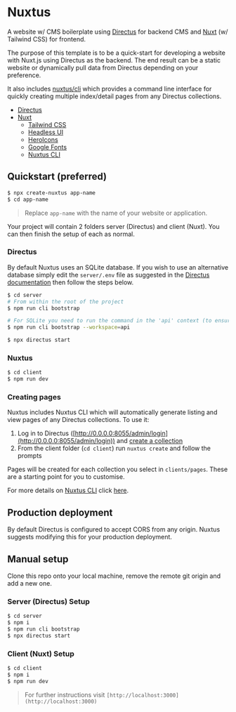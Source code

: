 # Nuxtus

A website w/ CMS boilerplate using [Directus](https://directus.io) for backend CMS and [Nuxt](https://nuxtjs.org) (w/ Tailwind CSS) for frontend.

The purpose of this template is to be a quick-start for developing a website with Nuxt.js using Directus as the backend. The end result can be a static website or dynamically pull data from Directus depending on your preference.

It also includes [nuxtus/cli]("https://github.com/nuxtus/cli") which provides a command line interface for quickly creating multiple index/detail pages from any Directus collections.

- [Directus](https://directus.io)
- [Nuxt](https://nuxtjs.org)
  - [Tailwind CSS](https://tailwindcss.nuxtjs.org/)
  - [Headless UI](https://headlessui.dev/)
  - [HeroIcons](https://heroicons.com/)
  - [Google Fonts](https://github.com/nuxt-community/google-fonts-module)
  - [Nuxtus CLI](https://github.com/nuxtus/cli)

## Quickstart (preferred)

```bash
$ npx create-nuxtus app-name
$ cd app-name
```

> Replace `app-name` with the name of your website or application.

Your project will contain 2 folders server (Directus) and client (Nuxt). You can then finish the setup of each as normal.

### Directus

By default Nuxtus uses an SQLite database. If you wish to use an alternative database simply edit the `server/.env` file as suggested in the [Directus documentation](https://docs.directus.io/configuration/config-options/#database) then follow the steps below.

```bash
$ cd server
# From within the root of the project
$ npm run cli bootstrap

# For SQLite you need to run the command in the 'api' context (to ensure the database file is created in the right directory)
$ npm run cli bootstrap --workspace=api

$ npx directus start
```

### Nuxtus

```bash
$ cd client
$ npm run dev
```

### Creating pages

Nuxtus includes Nuxtus CLI which will automatically generate listing and view pages of any Directus collections. To use it:

1. Log in to Directus ([http://0.0.0.0:8055/admin/login](http://0.0.0.0:8055/admin/login)) and [create a collection](https://docs.directus.io/configuration/data-model/#creating-a-collection)
2. From the client folder (`cd client`) run `nuxtus create` and follow the prompts

Pages will be created for each collection you select in `clients/pages`. These are a starting point for you to customise.

For more details on [Nuxtus CLI](https://github.com/nuxtus/cli) click [here](https://github.com/nuxtus/cli).

## Production deployment

By default Directus is configured to accept CORS from any origin. Nuxtus suggests modifying this for your production deployment.

## Manual setup

Clone this repo onto your local machine, remove the remote git origin and add a new one.

### Server (Directus) Setup

```bash
$ cd server
$ npm i
$ npm run cli bootstrap
$ npx directus start
```

### Client (Nuxt) Setup

```bash
$ cd client
$ npm i
$ npm run dev
```

> For further instructions visit `[http://localhost:3000](http://localhost:3000)`


